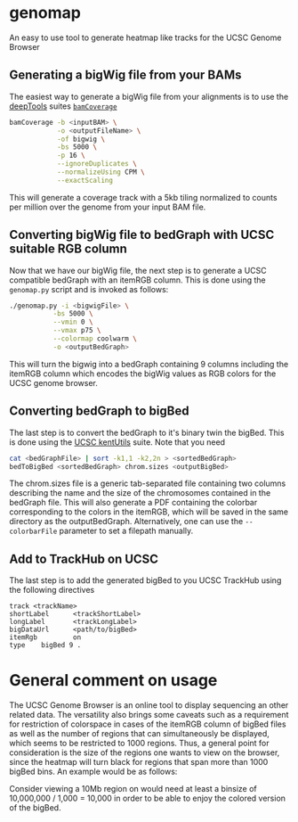 # genomap
An easy to use tool to generate heatmap like tracks for the UCSC Genome Browser

## Generating a bigWig file from your BAMs
The easiest way to generate a bigWig file from your alignments is to use the [deepTools](https://deeptools.readthedocs.io/en/develop/index.html) suites [`bamCoverage`](https://deeptools.readthedocs.io/en/develop/content/tools/bamCoverage.html)
```bash
bamCoverage -b <inputBAM> \
            -o <outputFileName> \
            -of bigwig \
            -bs 5000 \
            -p 16 \
            --ignoreDuplicates \
            --normalizeUsing CPM \
            --exactScaling
```
This will generate a coverage track with a 5kb tiling normalized to counts per million over the genome from your input BAM file.

## Converting bigWig file to bedGraph with UCSC suitable RGB column
Now that we have our bigWig file, the next step is to generate a UCSC compatible bedGraph with an itemRGB column. This is done using the `genomap.py` script and is invoked as follows:
```bash
./genomap.py -i <bigwigFile> \
           -bs 5000 \
           --vmin 0 \
           --vmax p75 \
           --colormap coolwarm \
           -o <outputBedGraph>
```
This will turn the bigwig into a bedGraph containing 9 columns including the itemRGB column which encodes the bigWig values as RGB colors for the UCSC genome browser.

## Converting bedGraph to bigBed
The last step is to convert the bedGraph to it's binary twin the bigBed. This is done using the [UCSC kentUtils](https://github.com/ENCODE-DCC/kentUtils) suite. Note that you need
```bash
cat <bedGraphFile> | sort -k1,1 -k2,2n > <sortedBedGraph>
bedToBigBed <sortedBedGraph> chrom.sizes <outputBigBed>
```
The chrom.sizes file is a generic tab-separated file containing two columns describing the name and the size of the chromosomes contained in the bedGraph file. This will also generate a PDF containing the colorbar corresponding to the colors in the itemRGB, which will be saved in the same directory as the outputBedGraph. Alternatively, one can use the `--colorbarFile` parameter to set a filepath manually.

## Add to TrackHub on UCSC
The last step is to add the generated bigBed to you UCSC TrackHub using the following directives
```
track <trackName>
shortLabel      <trackShortLabel>
longLabel       <trackLongLabel>
bigDataUrl      <path/to/bigBed>
itemRgb         on
type    bigBed 9 .
```

# General comment on usage
The UCSC Genome Browser is an online tool to display sequencing an other related data. The versatility also brings some caveats such as a requirement for restriction of colorspace in cases of the itemRGB column of bigBed files as well as the number of regions that can simultaneously be displayed, which seems to be restricted to 1000 regions. Thus, a general point for consideration is the size of the regions one wants to view on the browser, since the heatmap will turn black for regions that span more than 1000 bigBed bins. An example would be as follows:

Consider viewing a 10Mb region on would need at least a binsize of 10,000,000 / 1,000 = 10,000 in order to be able to enjoy the colored version of the bigBed.
